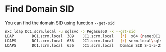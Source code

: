 # Find Domain SID

You can find the domain SID using function `--get-sid`

```bash
nxc ldap DC1.scrm.local -u sqlsvc -p Pegasus60 -k --get-sid
LDAP        DC1.scrm.local  389    DC1.scrm.local   [*]  x64 (name:DC1.scrm.local) (domain:scrm.local) (signing:True) (SMBv1:False)
LDAPS       DC1.scrm.local  636    DC1.scrm.local   [+] scrm.local\sqlsvc 
LDAPS       DC1.scrm.local  636    DC1.scrm.local   Domain SID S-1-5-21-2743207045-1827831105-2542523200
```
